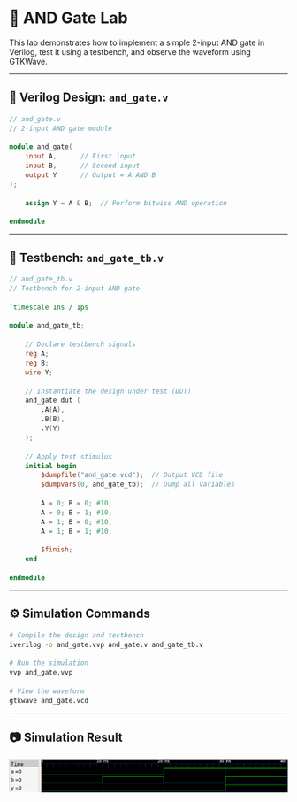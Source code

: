 # 🔘 AND Gate Lab

This lab demonstrates how to implement a simple 2-input AND gate in Verilog, test it using a testbench, and observe the waveform using GTKWave.

---

## 📄 Verilog Design: `and_gate.v`

```verilog
// and_gate.v
// 2-input AND gate module

module and_gate(
    input A,      // First input
    input B,      // Second input
    output Y      // Output = A AND B
);

    assign Y = A & B;  // Perform bitwise AND operation

endmodule
```

---

## 🧪 Testbench: `and_gate_tb.v`

```verilog
// and_gate_tb.v
// Testbench for 2-input AND gate

`timescale 1ns / 1ps

module and_gate_tb;

    // Declare testbench signals
    reg A;
    reg B;
    wire Y;

    // Instantiate the design under test (DUT)
    and_gate dut (
        .A(A),
        .B(B),
        .Y(Y)
    );

    // Apply test stimulus
    initial begin
        $dumpfile("and_gate.vcd");  // Output VCD file
        $dumpvars(0, and_gate_tb);  // Dump all variables

        A = 0; B = 0; #10;
        A = 0; B = 1; #10;
        A = 1; B = 0; #10;
        A = 1; B = 1; #10;

        $finish;
    end

endmodule
```

---

## ⚙️ Simulation Commands

```bash
# Compile the design and testbench
iverilog -o and_gate.vvp and_gate.v and_gate_tb.v

# Run the simulation
vvp and_gate.vvp

# View the waveform
gtkwave and_gate.vcd
```

---

## 📷 Simulation Result

![AND gate waveform](https://github.com/Luffy-HJ/vlsi-lab/blob/main/and_gate/and_wave.png)
